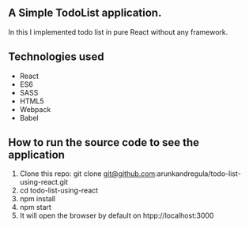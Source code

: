 ## A Simple TodoList application. 
In this I implemented todo list in pure React without any framework.

## Technologies used

- React
- ES6
- SASS
- HTML5
- Webpack
- Babel

## How to run the source code to see the application
1. Clone this repo:
git clone git@github.com:arunkandregula/todo-list-using-react.git
2. cd todo-list-using-react
3. npm install
4. npm start
5. It will open the browser by default on htpp://localhost:3000


